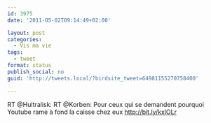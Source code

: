 ```yaml
---
id: 3975
date: '2011-05-02T09:14:49+02:00'

layout: post
categories:
  - Vis ma vie
tags:
  - tweet
format: status
publish_social: no
guid: 'http://tweets.local/?birdsite_tweet=64981155270758400'

---
```


RT @Hultralisk: RT @Korben: Pour ceux qui se demandent pourquoi Youtube rame à fond la caisse chez eux http://bit.ly/kxlOLr